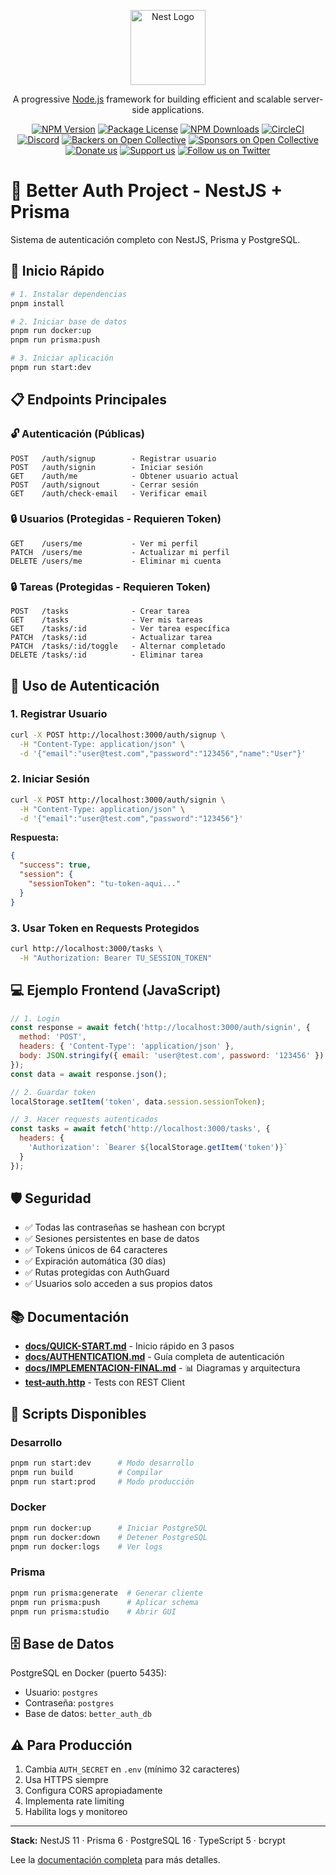 <p align="center">
  <a href="http://nestjs.com/" target="blank"><img src="https://nestjs.com/img/logo-small.svg" width="120" alt="Nest Logo" /></a>
</p>

[circleci-image]: https://img.shields.io/circleci/build/github/nestjs/nest/master?token=abc123def456
[circleci-url]: https://circleci.com/gh/nestjs/nest

  <p align="center">A progressive <a href="http://nodejs.org" target="_blank">Node.js</a> framework for building efficient and scalable server-side applications.</p>
    <p align="center">
<a href="https://www.npmjs.com/~nestjscore" target="_blank"><img src="https://img.shields.io/npm/v/@nestjs/core.svg" alt="NPM Version" /></a>
<a href="https://www.npmjs.com/~nestjscore" target="_blank"><img src="https://img.shields.io/npm/l/@nestjs/core.svg" alt="Package License" /></a>
<a href="https://www.npmjs.com/~nestjscore" target="_blank"><img src="https://img.shields.io/npm/dm/@nestjs/common.svg" alt="NPM Downloads" /></a>
<a href="https://circleci.com/gh/nestjs/nest" target="_blank"><img src="https://img.shields.io/circleci/build/github/nestjs/nest/master" alt="CircleCI" /></a>
<a href="https://discord.gg/G7Qnnhy" target="_blank"><img src="https://img.shields.io/badge/discord-online-brightgreen.svg" alt="Discord"/></a>
<a href="https://opencollective.com/nest#backer" target="_blank"><img src="https://opencollective.com/nest/backers/badge.svg" alt="Backers on Open Collective" /></a>
<a href="https://opencollective.com/nest#sponsor" target="_blank"><img src="https://opencollective.com/nest/sponsors/badge.svg" alt="Sponsors on Open Collective" /></a>
  <a href="https://paypal.me/kamilmysliwiec" target="_blank"><img src="https://img.shields.io/badge/Donate-PayPal-ff3f59.svg" alt="Donate us"/></a>
    <a href="https://opencollective.com/nest#sponsor"  target="_blank"><img src="https://img.shields.io/badge/Support%20us-Open%20Collective-41B883.svg" alt="Support us"></a>
  <a href="https://twitter.com/nestframework" target="_blank"><img src="https://img.shields.io/twitter/follow/nestframework.svg?style=social&label=Follow" alt="Follow us on Twitter"></a>
</p>
  <!--[![Backers on Open Collective](https://opencollective.com/nest/backers/badge.svg)](https://opencollective.com/nest#backer)
  [![Sponsors on Open Collective](https://opencollective.com/nest/sponsors/badge.svg)](https://opencollective.com/nest#sponsor)-->

# 🔐 Better Auth Project - NestJS + Prisma

Sistema de autenticación completo con NestJS, Prisma y PostgreSQL.

## 🚀 Inicio Rápido

```bash
# 1. Instalar dependencias
pnpm install

# 2. Iniciar base de datos
pnpm run docker:up
pnpm run prisma:push

# 3. Iniciar aplicación
pnpm run start:dev
```

## 📋 Endpoints Principales

### 🔓 Autenticación (Públicas)

```
POST   /auth/signup        - Registrar usuario
POST   /auth/signin        - Iniciar sesión
GET    /auth/me            - Obtener usuario actual
POST   /auth/signout       - Cerrar sesión
GET    /auth/check-email   - Verificar email
```

### 🔒 Usuarios (Protegidas - Requieren Token)

```
GET    /users/me           - Ver mi perfil
PATCH  /users/me           - Actualizar mi perfil
DELETE /users/me           - Eliminar mi cuenta
```

### 🔒 Tareas (Protegidas - Requieren Token)

```
POST   /tasks              - Crear tarea
GET    /tasks              - Ver mis tareas
GET    /tasks/:id          - Ver tarea específica
PATCH  /tasks/:id          - Actualizar tarea
PATCH  /tasks/:id/toggle   - Alternar completado
DELETE /tasks/:id          - Eliminar tarea
```

## 🔐 Uso de Autenticación

### 1. Registrar Usuario

```bash
curl -X POST http://localhost:3000/auth/signup \
  -H "Content-Type: application/json" \
  -d '{"email":"user@test.com","password":"123456","name":"User"}'
```

### 2. Iniciar Sesión

```bash
curl -X POST http://localhost:3000/auth/signin \
  -H "Content-Type: application/json" \
  -d '{"email":"user@test.com","password":"123456"}'
```

**Respuesta:**
```json
{
  "success": true,
  "session": {
    "sessionToken": "tu-token-aqui..."
  }
}
```

### 3. Usar Token en Requests Protegidos

```bash
curl http://localhost:3000/tasks \
  -H "Authorization: Bearer TU_SESSION_TOKEN"
```

## 💻 Ejemplo Frontend (JavaScript)

```javascript
// 1. Login
const response = await fetch('http://localhost:3000/auth/signin', {
  method: 'POST',
  headers: { 'Content-Type': 'application/json' },
  body: JSON.stringify({ email: 'user@test.com', password: '123456' })
});
const data = await response.json();

// 2. Guardar token
localStorage.setItem('token', data.session.sessionToken);

// 3. Hacer requests autenticados
const tasks = await fetch('http://localhost:3000/tasks', {
  headers: {
    'Authorization': `Bearer ${localStorage.getItem('token')}`
  }
});
```

## 🛡️ Seguridad

- ✅ Todas las contraseñas se hashean con bcrypt
- ✅ Sesiones persistentes en base de datos
- ✅ Tokens únicos de 64 caracteres
- ✅ Expiración automática (30 días)
- ✅ Rutas protegidas con AuthGuard
- ✅ Usuarios solo acceden a sus propios datos

## 📚 Documentación

- **[docs/QUICK-START.md](./docs/QUICK-START.md)** - Inicio rápido en 3 pasos
- **[docs/AUTHENTICATION.md](./docs/AUTHENTICATION.md)** - Guía completa de autenticación
- **[docs/IMPLEMENTACION-FINAL.md](./docs/IMPLEMENTACION-FINAL.md)** - 📊 Diagramas y arquitectura
- **[test-auth.http](./test-auth.http)** - Tests con REST Client

## 🔧 Scripts Disponibles

### Desarrollo
```bash
pnpm run start:dev      # Modo desarrollo
pnpm run build          # Compilar
pnpm run start:prod     # Modo producción
```

### Docker
```bash
pnpm run docker:up      # Iniciar PostgreSQL
pnpm run docker:down    # Detener PostgreSQL
pnpm run docker:logs    # Ver logs
```

### Prisma
```bash
pnpm run prisma:generate  # Generar cliente
pnpm run prisma:push      # Aplicar schema
pnpm run prisma:studio    # Abrir GUI
```

## 🗄️ Base de Datos

PostgreSQL en Docker (puerto 5435):
- Usuario: `postgres`
- Contraseña: `postgres`
- Base de datos: `better_auth_db`

## ⚠️ Para Producción

1. Cambia `AUTH_SECRET` en `.env` (mínimo 32 caracteres)
2. Usa HTTPS siempre
3. Configura CORS apropiadamente
4. Implementa rate limiting
5. Habilita logs y monitoreo

---

**Stack:** NestJS 11 · Prisma 6 · PostgreSQL 16 · TypeScript 5 · bcrypt

Lee la [documentación completa](./docs/AUTHENTICATION.md) para más detalles.

